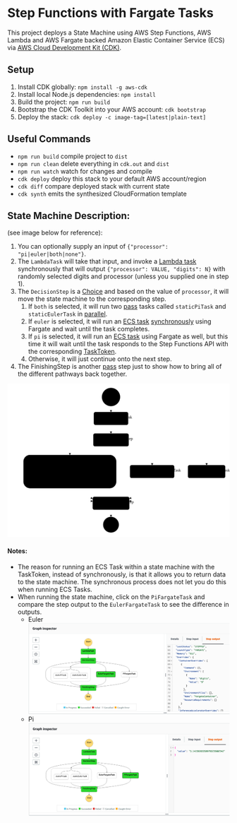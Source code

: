 # Step Functions with Fargate Tasks

This project deploys a State Machine using AWS Step Functions, AWS Lambda and AWS Fargate backed Amazon Elastic Container Service (ECS) via [AWS Cloud Development Kit (CDK)](https://aws.amazon.com/cdk/). 

## Setup

  1. Install CDK globally: `npm install -g aws-cdk`
  2. Install local Node.js dependencies: `npm install`
  3. Build the project: `npm run build`
  4. Bootstrap the CDK Toolkit into your AWS account: `cdk bootstrap`
  5. Deploy the stack: `cdk deploy -c image-tag=[latest|plain-text]`

## Useful Commands

  * `npm run build` compile project to `dist`
  * `npm run clean` delete everything in `cdk.out` and `dist`
  * `npm run watch` watch for changes and compile
  * `cdk deploy` deploy this stack to your default AWS account/region
  * `cdk diff` compare deployed stack with current state
  * `cdk synth` emits the synthesized CloudFormation template


## State Machine Description:
(see image below for reference): 

1. You can optionally supply an input of `{"processor": "pi|euler|both|none"}`.
2. The `LambdaTask` will take that input, and invoke a [Lambda task](https://docs.aws.amazon.com/step-functions/latest/dg/connect-lambda.html) synchronously that will output `{"processor": VALUE, "digits": N}` with randomly selected digits and processor (unless you supplied one in step 1).
3. The `DecisionStep` is a [Choice](https://docs.aws.amazon.com/step-functions/latest/dg/amazon-states-language-choice-state.html) and based on the value of `processor`, it will move the state machine to the corresponding step.
   1. If `both` is selected, it will run two [pass](https://docs.aws.amazon.com/step-functions/latest/dg/amazon-states-language-pass-state.html) tasks called `staticPiTask` and `staticEulerTask` in [parallel](https://docs.aws.amazon.com/step-functions/latest/dg/amazon-states-language-parallel-state.html).
   2. If `euler` is selected, it will run an [ECS task](https://docs.aws.amazon.com/step-functions/latest/dg/connect-ecs.html) [synchronously](https://docs.aws.amazon.com/step-functions/latest/dg/connect-to-resource.html#connect-sync) using Fargate and wait until the task completes. 
   3. If `pi` is selected, it will run an [ECS task](https://docs.aws.amazon.com/step-functions/latest/dg/connect-ecs.html) using Fargate as well, but this time it will wait until the task responds to the Step Functions API with the corresponding [TaskToken](https://docs.aws.amazon.com/step-functions/latest/dg/connect-to-resource.html#connect-wait-token). 
   4. Otherwise, it will just continue onto the next step.
4. The FinishingStep is another [pass](https://docs.aws.amazon.com/step-functions/latest/dg/amazon-states-language-pass-state.html) step just to show how to bring all of the different pathways back together. 

![](img/state-machine.svg)

#### Notes:
+ The reason for running an ECS Task within a state machine with the TaskToken, instead of synchronously, is that it allows you to return data to the state machine. The synchronous process does not let you do this when running ECS Tasks. 
+ When running the state machine, click on the `PiFargateTask` and compare the step output to the `EulerFargateTask` to see the difference in outputs.
  + Euler
  ![](img/euler-outputs.png)
  + Pi
  ![](img/pi-outputs.png)


